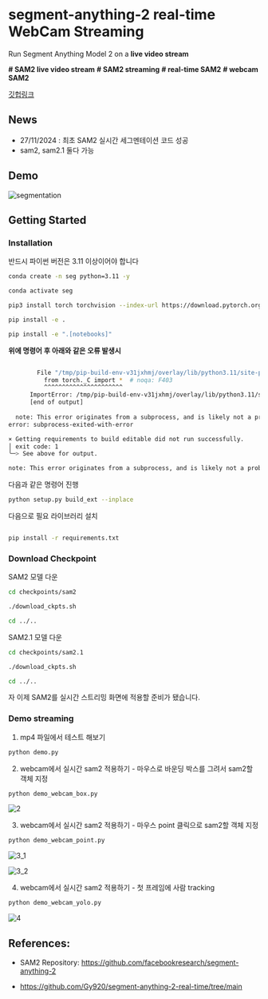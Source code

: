 # segment-anything-2 real-time WebCam Streaming
Run Segment Anything Model 2 on a **live video stream**

**# SAM2 live video stream** 
**# SAM2 streaming** 
**# real-time SAM2** 
**# webcam SAM2**


[깃헙링크](https://github.com/khw11044/SAM2_streaming)


## News
- 27/11/2024 : 최초 SAM2 실시간 세그멘테이션 코드 성공 
- sam2, sam2.1 둘다 가능

## Demo

![segmentation](output_gif/segmentation.gif)

</div>


## Getting Started

### Installation

반드시 파이썬 버전은 3.11 이상이어야 합니다

```bash
conda create -n seg python=3.11 -y

conda activate seg 

pip3 install torch torchvision --index-url https://download.pytorch.org/whl/cu121

```


```bash
pip install -e .

pip install -e ".[notebooks]"

```

**위에 명령어 후 아래와 같은 오류 발생시**

```bash

        File "/tmp/pip-build-env-v31jxhmj/overlay/lib/python3.11/site-packages/torch/__init__.py", line 367, in <module>
          from torch._C import *  # noqa: F403
          ^^^^^^^^^^^^^^^^^^^^^^
      ImportError: /tmp/pip-build-env-v31jxhmj/overlay/lib/python3.11/site-packages/torch/lib/../../nvidia/cusparse/lib/libcusparse.so.12: undefined symbol: __nvJitLinkComplete_12_4, version libnvJitLink.so.12
      [end of output]
  
  note: This error originates from a subprocess, and is likely not a problem with pip.
error: subprocess-exited-with-error

× Getting requirements to build editable did not run successfully.
│ exit code: 1
╰─> See above for output.

note: This error originates from a subprocess, and is likely not a problem with pip.

```

다음과 같은 명령어 진행 

```bash
python setup.py build_ext --inplace
```

다음으로 필요 라이브러리 설치 

```bash

pip install -r requirements.txt

```


### Download Checkpoint

SAM2 모델 다운 

```bash
cd checkpoints/sam2

./download_ckpts.sh

cd ../..
```

SAM2.1 모델 다운 

```bash
cd checkpoints/sam2.1

./download_ckpts.sh

cd ../..
```

자 이제 SAM2를 실시간 스트리밍 화면에 적용할 준비가 됐습니다.

### Demo streaming 

1. mp4 파일에서 테스트 해보기 

```python
python demo.py
```

2. webcam에서 실시간 sam2 적용하기 - 마우스로 바운딩 박스를 그려서 sam2할 객체 지정 

```python 
python demo_webcam_box.py
```

![2](https://github.com/user-attachments/assets/0d0ef6b6-6037-4269-ab89-50a4628dccd1)


3. webcam에서 실시간 sam2 적용하기 - 마우스 point 클릭으로 sam2할 객체 지정 

```python 
python demo_webcam_point.py
```

![3_1](https://github.com/user-attachments/assets/5ce081cc-74a7-4765-a63e-461b164537c4)

![3_2](https://github.com/user-attachments/assets/2fab19e2-4e42-442e-84cc-8cf4799f2386)


4. webcam에서 실시간 sam2 적용하기 - 첫 프레임에 사람 tracking 

```python 
python demo_webcam_yolo.py
```

![4](https://github.com/user-attachments/assets/93f5477e-1a0c-48c6-807d-33bdeed06ad6)


## References:

- SAM2 Repository: https://github.com/facebookresearch/segment-anything-2

- https://github.com/Gy920/segment-anything-2-real-time/tree/main